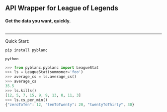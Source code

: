 ## API Wrapper for League of Legends
#### Get the data you want, quickly.

######
---------------------

Quick Start:

`pip install pyblanc`

`python`
```python
>>> from pyblanc.pyblanc import LeagueStat
>>> ls = LeagueStat(summoner='foo')
>>> average_cs = ls.average_cs()
>>> average_cs
35.5 
>>> ls.kills()
[12, 5, 7, 15, 9, 9, 13, 0, 11, 3]
>>> ls.cs_per_min() 
{"zeroToTen": 12, "tenToTwenty": 20, "twentyToThirty", 30}
```
